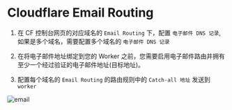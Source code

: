 # Cloudflare Email Routing

1. 在 CF 控制台网页的对应域名的 `Email Routing` 下，配置 `电子邮件 DNS 记录`, 如果是多个域名，需要配置多个域名的 `电子邮件 DNS 记录`

2. 在将电子邮件地址绑定到您的 Worker 之前，您需要启用电子邮件路由并拥有至少一个经过验证的电子邮件地址(目标地址)。

3. 配置每个域名的 `Email Routing` 的路由规则中的  `Catch-all 地址` 发送到 `worker`

![email](/readme_assets/email.png)
